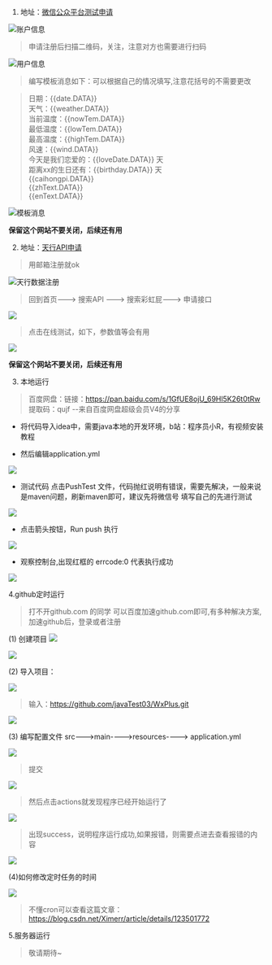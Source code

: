 1. 地址：[微信公众平台测试申请](https://mp.weixin.qq.com/debug/cgi-bin/sandbox?t=sandbox/login)

![账户信息](https://cdn.nlark.com/yuque/0/2022/png/21710408/1661416581027-7bd2915c-994d-44bf-904c-91bfb3c3eced.png)

>申请注册后扫描二维码，关注，注意对方也需要进行扫码

![用户信息](https://cdn.nlark.com/yuque/0/2022/png/21710408/1661418303817-b69e1c84-2c06-4cf4-af74-35633930dc6f.png)

>编写模板消息如下：可以根据自己的情况填写,注意花括号的不需要更改

>日期：{{date.DATA}} </br>
>天气：{{weather.DATA}} </br>
>当前温度：{{nowTem.DATA}} </br>
>最低温度：{{lowTem.DATA}} </br>
>最高温度：{{highTem.DATA}} </br>
>风速：{{wind.DATA}} </br>
>今天是我们恋爱的：{{loveDate.DATA}} 天 </br>
>距离xx的生日还有：{{birthday.DATA}} 天 </br>
>{{caihongpi.DATA}} </br>
>{{zhText.DATA}} </br>
>{{enText.DATA}} </br>


![模板消息](https://cdn.nlark.com/yuque/0/2022/png/21710408/1661419599273-356e04aa-0fbb-453d-afcc-e057f008cd4f.png)

**保留这个网站不要关闭，后续还有用** </br>

2. 地址：[天行API申请](https://www.tianapi.com/)

>用邮箱注册就ok

![天行数据注册](https://cdn.nlark.com/yuque/0/2022/png/21710408/1661421808060-2c37cc3a-c464-414f-b313-1cd236f316f0.png)

> 回到首页---> 搜索API ---> 搜索彩虹屁---> 申请接口

![](https://cdn.nlark.com/yuque/0/2022/png/21710408/1661422509222-951c5aed-1c37-43f3-950d-4c4d6e5a1623.png)

> 点击在线测试，如下，参数值等会有用

![](https://cdn.nlark.com/yuque/0/2022/png/21710408/1661422813164-bccbef72-183d-4e66-b008-d87c79eb7b30.png?x-oss-process=image%2Fresize%2Cw_1478%2Climit_0)

**保留这个网站不要关闭，后续还有用** </br>

3. 本地运行

>百度网盘：链接：https://pan.baidu.com/s/1GfUE8ojU_69Hl5K26t0tRw  提取码：qujf --来自百度网盘超级会员V4的分享

- 将代码导入idea中，需要java本地的开发环境，b站：程序员小R，有视频安装教程
  
- 然后编辑application.yml

![](https://cdn.nlark.com/yuque/0/2022/png/21710408/1661423676458-05fc8237-a8b7-4dfc-b1f8-fc45e8ea3805.png?x-oss-process=image%2Fresize%2Cw_1500%2Climit_0)

- 测试代码 点击PushTest 文件，代码抛红说明有错误，需要先解决，一般来说是maven问题，刷新maven即可，建议先将微信号 填写自己的先进行测试 

![](https://cdn.nlark.com/yuque/0/2022/png/21710408/1661423820969-179bfcfd-ef66-4e84-8b56-4201e8f25a62.png?x-oss-process=image%2Fresize%2Cw_1500%2Climit_0)

- 点击箭头按钮，Run push 执行

![](https://cdn.nlark.com/yuque/0/2022/png/21710408/1661423929022-96046702-f64f-458a-9792-99588a9a1cc5.png?x-oss-process=image%2Fresize%2Cw_1500%2Climit_0)

- 观察控制台,出现红框的 errcode:0 代表执行成功

![](https://cdn.nlark.com/yuque/0/2022/png/21710408/1661431992440-6fa93746-6f93-4c3a-99bc-98b19cf69589.png?x-oss-process=image%2Fresize%2Cw_1500%2Climit_0)

4.github定时运行

> 打不开github.com 的同学 可以百度加速github.com即可,有多种解决方案,加速github后，登录或者注册

(1) 创建项目
![](https://cdn.nlark.com/yuque/0/2022/png/21710408/1661433189230-a81d1e8e-2479-4422-8bd5-60ecd343d460.png?x-oss-process=image%2Fresize%2Cw_937%2Climit_0)

![](https://cdn.nlark.com/yuque/0/2022/png/21710408/1661433374618-a4d4467d-6628-4bff-b82b-217413267d87.png?x-oss-process=image%2Fresize%2Cw_937%2Climit_0)

(2) 导入项目：


![](https://cdn.nlark.com/yuque/0/2022/png/21710408/1661433397771-bfef6046-7f03-47f8-9531-4f0eee777dd3.png?x-oss-process=image%2Fresize%2Cw_937%2Climit_0)

>输入：https://github.com/javaTest03/WxPlus.git

![](https://cdn.nlark.com/yuque/0/2022/png/21710408/1661433440740-0bddef69-ce2c-434e-b3b2-041b4fe16b0d.png)


(3) 编写配置文件  src--->main---->resources----> application.yml

![](https://cdn.nlark.com/yuque/0/2022/png/21710408/1661437129599-32601d0d-d465-4f93-9975-690cea25644e.png)

>提交

![](https://cdn.nlark.com/yuque/0/2022/png/21710408/1661437191660-97fcae16-1212-4885-a8ec-1e00ec26329c.png)

>然后点击actions就发现程序已经开始运行了

![](https://cdn.nlark.com/yuque/0/2022/png/21710408/1661437291052-d1997b9f-444f-4597-92ac-2867a8e6450b.png)


>出现success，说明程序运行成功,如果报错，则需要点进去查看报错的内容

![](https://cdn.nlark.com/yuque/0/2022/png/21710408/1661437861484-2ebb576c-a577-414f-bac3-694b90c1a993.png)

(4)如何修改定时任务的时间

![](https://cdn.nlark.com/yuque/0/2022/png/21710408/1661438034371-50cdfcf0-b731-4d54-aed4-0d246d290704.png?x-oss-process=image%2Fresize%2Cw_937%2Climit_0)

>不懂cron可以查看这篇文章：https://blog.csdn.net/Ximerr/article/details/123501772


5.服务器运行

> 敬请期待~